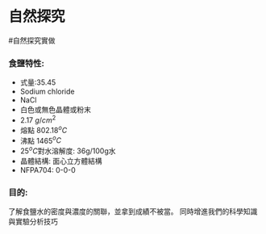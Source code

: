 # 自然探究
#自然探究實做 
### 食鹽特性: 
- 式量:35.45
- Sodium chloride
- NaCl
- 白色或無色晶體或粉末
- 2.17 $g/cm^2$
- 熔點 802.18$^oC$
- 沸點 1465$^oC$
- 25$^oC$對水溶解度: 36g/100g水
- 晶體結構: 面心立方體結構
- NFPA704: 0-0-0

 ### 目的:
 了解食鹽水的密度與濃度的關聯，並拿到成績不被當。
 同時增進我們的科學知識與實驗分析技巧
